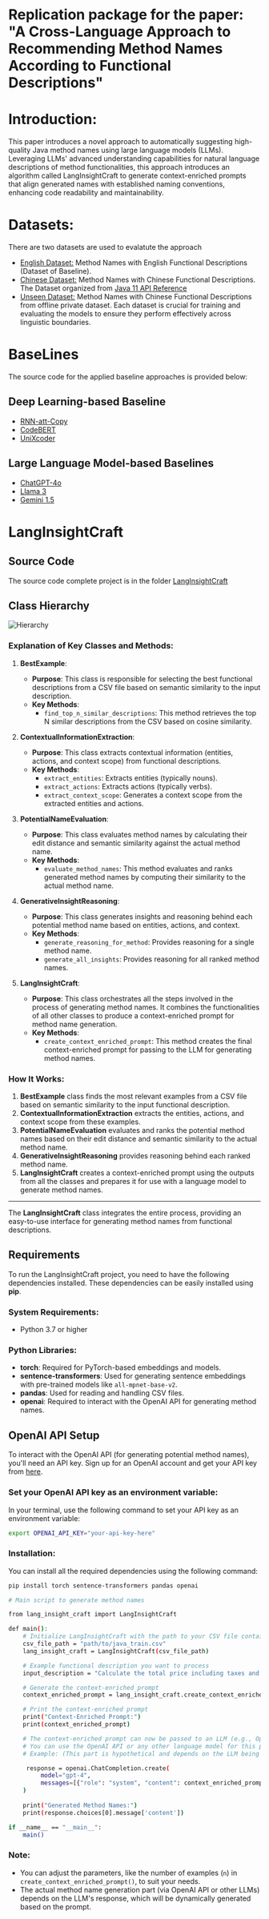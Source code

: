 # Replication package for the paper: "A Cross-Language Approach to Recommending Method Names According to Functional Descriptions"

# Introduction:
This paper introduces a novel approach to automatically suggesting high-quality Java method names using large language models (LLMs). Leveraging LLMs' advanced understanding capabilities for natural language descriptions of method functionalities, this approach introduces an algorithm called LangInsightCraft to generate context-enriched prompts that align generated names with established naming conventions, enhancing code readability and maintainability.
# Datasets:
There are two datasets are used to evalatute the approach
- [English Dataset:](https://github.com/waseemakram36602/LLM-Based-Namer/tree/main/Datasets/English-Dataset) Method Names with English Functional Descriptions (Dataset of Baseline).
- [Chinese Dataset:](https://github.com/waseemakram36602/LLM-Based-Namer/tree/main/Datasets/Chinese-Dataset) Method Names with Chinese Functional Descriptions. The Dataset organized from [Java 11 API Reference](https://www.apiref.com/java11-zh/java.base/module-summary.html)
- [Unseen Dataset:](https://github.com/waseemakram36602/LLM-Based-Namer/tree/main/Datasets/UnseenData) Method Names with Chinese Functional Descriptions from offline private dataset. 
Each dataset is crucial for training and evaluating the models to ensure they perform effectively across linguistic boundaries.
# BaseLines
The source code for the applied baseline approaches is provided below: 
## Deep Learning-based Baseline
- [RNN-att-Copy](https://github.com/waseemakram36602/LLM-Based-Namer/blob/main/Baseline_Code/RNN_Copy_Attn/RNN_README.md) 
- [CodeBERT](https://github.com/waseemakram36602/LLM-Based-Namer/blob/main/Baseline_Code/CodeBERT/CodeBERT_README.md)
- [UniXcoder](https://github.com/waseemakram36602/LLM-Based-Namer/blob/main/Baseline_Code/UniXcoder/UniXcoder_README.md)
## Large Language Model-based Baselines
- [ChatGPT-4o](https://github.com/waseemakram36602/LLM-Based-Namer/blob/main/LLMs-Code/ChatGPT/ChatGPT_README.md)
- [Llama 3](https://github.com/waseemakram36602/LLM-Based-Namer/blob/main/LLMs-Code/Llama3/Llama3_README.md) 
- [Gemini 1.5](https://github.com/waseemakram36602/LLM-Based-Namer/blob/main/LLMs-Code/Gemini/Gemini_README.md)
# LangInsightCraft
## Source Code
The source code complete project is in the folder [LangInsightCraft](https://github.com/waseemakram36602/LLM-Based-Namer/tree/main/LangInsightCraft)
## Class Hierarchy
![Hierarchy](ClassHirarchy.PNG)
### **Explanation of Key Classes and Methods:**

1. **BestExample**:
   - **Purpose**: This class is responsible for selecting the best functional descriptions from a CSV file based on semantic similarity to the input description.
   - **Key Methods**:
     - `find_top_n_similar_descriptions`: This method retrieves the top N similar descriptions from the CSV based on cosine similarity.

2. **ContextualInformationExtraction**:
   - **Purpose**: This class extracts contextual information (entities, actions, and context scope) from functional descriptions.
   - **Key Methods**:
     - `extract_entities`: Extracts entities (typically nouns).
     - `extract_actions`: Extracts actions (typically verbs).
     - `extract_context_scope`: Generates a context scope from the extracted entities and actions.

3. **PotentialNameEvaluation**:
   - **Purpose**: This class evaluates method names by calculating their edit distance and semantic similarity against the actual method name.
   - **Key Methods**:
     - `evaluate_method_names`: This method evaluates and ranks generated method names by computing their similarity to the actual method name.

4. **GenerativeInsightReasoning**:
   - **Purpose**: This class generates insights and reasoning behind each potential method name based on entities, actions, and context.
   - **Key Methods**:
     - `generate_reasoning_for_method`: Provides reasoning for a single method name.
     - `generate_all_insights`: Provides reasoning for all ranked method names.

5. **LangInsightCraft**:
   - **Purpose**: This class orchestrates all the steps involved in the process of generating method names. It combines the functionalities of all other classes to produce a context-enriched prompt for method name generation.
   - **Key Methods**:
     - `create_context_enriched_prompt`: This method creates the final context-enriched prompt for passing to the LLM for generating method names.

### **How It Works:**
1. **BestExample** class finds the most relevant examples from a CSV file based on semantic similarity to the input functional description.
2. **ContextualInformationExtraction** extracts the entities, actions, and context scope from these examples.
3. **PotentialNameEvaluation** evaluates and ranks the potential method names based on their edit distance and semantic similarity to the actual method name.
4. **GenerativeInsightReasoning** provides reasoning behind each ranked method name.
5. **LangInsightCraft** creates a context-enriched prompt using the outputs from all the classes and prepares it for use with a language model to generate method names.

---

The **LangInsightCraft** class integrates the entire process, providing an easy-to-use interface for generating method names from functional descriptions.
## Requirements

To run the LangInsightCraft project, you need to have the following dependencies installed. These dependencies can be easily installed using **pip**.

### System Requirements:
- Python 3.7 or higher

### Python Libraries:
- **torch**: Required for PyTorch-based embeddings and models.
- **sentence-transformers**: Used for generating sentence embeddings with pre-trained models like `all-mpnet-base-v2`.
- **pandas**: Used for reading and handling CSV files.
- **openai**: Required to interact with the OpenAI API for generating method names.
## OpenAI API Setup

To interact with the OpenAI API (for generating potential method names), you'll need an API key. Sign up for an OpenAI account and get your API key from [here](https://platform.openai.com/signup).

### Set your OpenAI API key as an environment variable:

In your terminal, use the following command to set your API key as an environment variable:

```bash
export OPENAI_API_KEY="your-api-key-here"
```

### Installation:

You can install all the required dependencies using the following command:

```bash
pip install torch sentence-transformers pandas openai
```
```bash
# Main script to generate method names

from lang_insight_craft import LangInsightCraft

def main():
    # Initialize LangInsightCraft with the path to your CSV file containing examples
    csv_file_path = "path/to/java_train.csv"
    lang_insight_craft = LangInsightCraft(csv_file_path)

    # Example functional description you want to process
    input_description = "Calculate the total price including taxes and discounts for an order."

    # Generate the context-enriched prompt
    context_enriched_prompt = lang_insight_craft.create_context_enriched_prompt(input_description)

    # Print the context-enriched prompt
    print("Context-Enriched Prompt:")
    print(context_enriched_prompt)

    # The context-enriched prompt can now be passed to an LLM (e.g., OpenAI GPT-4) for generating method names.
    # You can use the OpenAI API or any other language model for this purpose.
    # Example: (This part is hypothetical and depends on the LLM being used)

     response = openai.ChatCompletion.create(
         model="gpt-4",
         messages=[{"role": "system", "content": context_enriched_prompt}]
    )
    
    print("Generated Method Names:")
    print(response.choices[0].message['content'])

if __name__ == "__main__":
    main()

```

### **Note:**
- You can adjust the parameters, like the number of examples (`n`) in `create_context_enriched_prompt()`, to suit your needs.
- The actual method name generation part (via OpenAI API or other LLMs) depends on the LLM's response, which will be dynamically generated based on the prompt.
